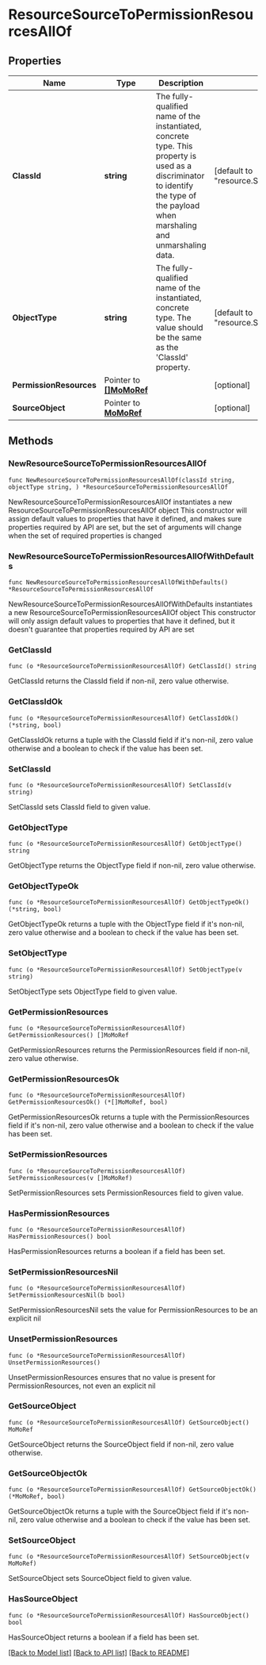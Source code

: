# ResourceSourceToPermissionResourcesAllOf

## Properties

Name | Type | Description | Notes
------------ | ------------- | ------------- | -------------
**ClassId** | **string** | The fully-qualified name of the instantiated, concrete type. This property is used as a discriminator to identify the type of the payload when marshaling and unmarshaling data. | [default to "resource.SourceToPermissionResources"]
**ObjectType** | **string** | The fully-qualified name of the instantiated, concrete type. The value should be the same as the &#39;ClassId&#39; property. | [default to "resource.SourceToPermissionResources"]
**PermissionResources** | Pointer to [**[]MoMoRef**](MoMoRef.md) |  | [optional] 
**SourceObject** | Pointer to [**MoMoRef**](mo.MoRef.md) |  | [optional] 

## Methods

### NewResourceSourceToPermissionResourcesAllOf

`func NewResourceSourceToPermissionResourcesAllOf(classId string, objectType string, ) *ResourceSourceToPermissionResourcesAllOf`

NewResourceSourceToPermissionResourcesAllOf instantiates a new ResourceSourceToPermissionResourcesAllOf object
This constructor will assign default values to properties that have it defined,
and makes sure properties required by API are set, but the set of arguments
will change when the set of required properties is changed

### NewResourceSourceToPermissionResourcesAllOfWithDefaults

`func NewResourceSourceToPermissionResourcesAllOfWithDefaults() *ResourceSourceToPermissionResourcesAllOf`

NewResourceSourceToPermissionResourcesAllOfWithDefaults instantiates a new ResourceSourceToPermissionResourcesAllOf object
This constructor will only assign default values to properties that have it defined,
but it doesn't guarantee that properties required by API are set

### GetClassId

`func (o *ResourceSourceToPermissionResourcesAllOf) GetClassId() string`

GetClassId returns the ClassId field if non-nil, zero value otherwise.

### GetClassIdOk

`func (o *ResourceSourceToPermissionResourcesAllOf) GetClassIdOk() (*string, bool)`

GetClassIdOk returns a tuple with the ClassId field if it's non-nil, zero value otherwise
and a boolean to check if the value has been set.

### SetClassId

`func (o *ResourceSourceToPermissionResourcesAllOf) SetClassId(v string)`

SetClassId sets ClassId field to given value.


### GetObjectType

`func (o *ResourceSourceToPermissionResourcesAllOf) GetObjectType() string`

GetObjectType returns the ObjectType field if non-nil, zero value otherwise.

### GetObjectTypeOk

`func (o *ResourceSourceToPermissionResourcesAllOf) GetObjectTypeOk() (*string, bool)`

GetObjectTypeOk returns a tuple with the ObjectType field if it's non-nil, zero value otherwise
and a boolean to check if the value has been set.

### SetObjectType

`func (o *ResourceSourceToPermissionResourcesAllOf) SetObjectType(v string)`

SetObjectType sets ObjectType field to given value.


### GetPermissionResources

`func (o *ResourceSourceToPermissionResourcesAllOf) GetPermissionResources() []MoMoRef`

GetPermissionResources returns the PermissionResources field if non-nil, zero value otherwise.

### GetPermissionResourcesOk

`func (o *ResourceSourceToPermissionResourcesAllOf) GetPermissionResourcesOk() (*[]MoMoRef, bool)`

GetPermissionResourcesOk returns a tuple with the PermissionResources field if it's non-nil, zero value otherwise
and a boolean to check if the value has been set.

### SetPermissionResources

`func (o *ResourceSourceToPermissionResourcesAllOf) SetPermissionResources(v []MoMoRef)`

SetPermissionResources sets PermissionResources field to given value.

### HasPermissionResources

`func (o *ResourceSourceToPermissionResourcesAllOf) HasPermissionResources() bool`

HasPermissionResources returns a boolean if a field has been set.

### SetPermissionResourcesNil

`func (o *ResourceSourceToPermissionResourcesAllOf) SetPermissionResourcesNil(b bool)`

 SetPermissionResourcesNil sets the value for PermissionResources to be an explicit nil

### UnsetPermissionResources
`func (o *ResourceSourceToPermissionResourcesAllOf) UnsetPermissionResources()`

UnsetPermissionResources ensures that no value is present for PermissionResources, not even an explicit nil
### GetSourceObject

`func (o *ResourceSourceToPermissionResourcesAllOf) GetSourceObject() MoMoRef`

GetSourceObject returns the SourceObject field if non-nil, zero value otherwise.

### GetSourceObjectOk

`func (o *ResourceSourceToPermissionResourcesAllOf) GetSourceObjectOk() (*MoMoRef, bool)`

GetSourceObjectOk returns a tuple with the SourceObject field if it's non-nil, zero value otherwise
and a boolean to check if the value has been set.

### SetSourceObject

`func (o *ResourceSourceToPermissionResourcesAllOf) SetSourceObject(v MoMoRef)`

SetSourceObject sets SourceObject field to given value.

### HasSourceObject

`func (o *ResourceSourceToPermissionResourcesAllOf) HasSourceObject() bool`

HasSourceObject returns a boolean if a field has been set.


[[Back to Model list]](../README.md#documentation-for-models) [[Back to API list]](../README.md#documentation-for-api-endpoints) [[Back to README]](../README.md)


